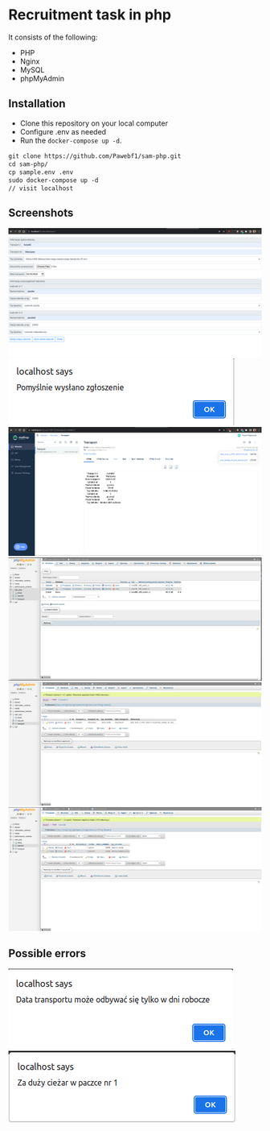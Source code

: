 # Recruitment task in php

It consists of the following:

* PHP
* Nginx
* MySQL
* phpMyAdmin

## Installation

* Clone this repository on your local computer
* Configure .env as needed
* Run the `docker-compose up -d`.

```shell
git clone https://github.com/Pawebf1/sam-php.git
cd sam-php/
cp sample.env .env
sudo docker-compose up -d
// visit localhost
```

## Screenshots

![](screenshots/glowna_strona.png)
![](screenshots/pomyslne_wyslanie.png)
![](screenshots/wyslany_mail.png)
![](screenshots/baza_danych_glowna.png)
![](screenshots/baza_danych_transport.png)
![](screenshots/baza_danych_ladunek.png)

## Possible errors

![](screenshots/blad_wyslania1.png)
![](screenshots/blad_wyslania2.png)
